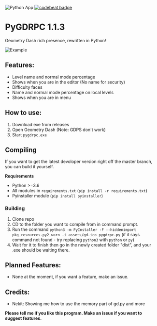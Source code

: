![Python App](https://github.com/SpookyBear0/pygdrpc/workflows/Python%20App/badge.svg)
[![codebeat badge](https://codebeat.co/badges/8a582bf3-f18f-482d-849a-59eefb9dde22)](https://codebeat.co/projects/github-com-spookybear0-pygdrpc-master)

# PyGDRPC 1.1.3
 Geometry Dash rich presence, rewritten in Python!
  
 ![Example](https://i.imgur.com/hoMXIHh.png)
 ## Features:
 - Level name and normal mode percentage
 - Shows when you are in the editor (No name for security)
 - Difficulty faces
 - Name and normal mode percentage on local levels
 - Shows when you are in menu
 
 ## How to use:
 1. Download exe from releases
 2. Open Geometry Dash (Note: GDPS don't work)
 3. Start `pygdrpc.exe`

 ## Compiling
 If you want to get the latest devoloper version right off the master branch, you can build it yourself.

 **Requirements**

 - Python >=3.6
 - All modules in `requirements.txt` (`pip install -r requirements.txt`)
 - Pyinstaller module (`pip install pyinstaller`)

 ### Building
 
 1. Clone repo
 2. CD to the folder you want to compile from in command prompt.
 3. Run the command `python3 -m PyInstaller -F --hiddenimport pkg_resources.py2_warn -i assets/gd.ico pygdrpc.py` (if it says command not found - try replacing `python3` with `python` or `py`)
 4. Wait for it to finish then go in the newly created folder "dist", and your .exe should be waiting there.
 
 ## Planned Features:
 - None at the moment, if you want a feature, make an issue.
 
 ## Credits:
 - Nekit: Showing me how to use the memory part of gd.py and more


**Please tell me if you like this program. Make an issue if you want to suggest features.**
